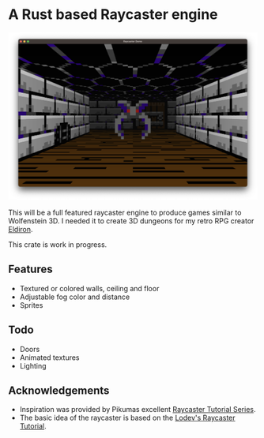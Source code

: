 # A Rust based Raycaster engine

![Image](images/demo.png)

This will be a full featured raycaster engine to produce games similar to Wolfenstein 3D. I needed it to create 3D dungeons for my retro RPG creator [Eldiron](https://github.com/markusmoenig/Eldiron).

This crate is work in progress.

## Features

* Textured or colored walls, ceiling and floor
* Adjustable fog color and distance
* Sprites

## Todo

* Doors
* Animated textures
* Lighting

## Acknowledgements

* Inspiration was provided by Pikumas excellent [Raycaster Tutorial Series](https://pikuma.com/courses/raycasting-engine-tutorial-algorithm-javascript).
* The basic idea of the raycaster is based on the [Lodev's Raycaster Tutorial](https://lodev.org/cgtutor/raycasting.html).

